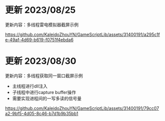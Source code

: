 # 更新 2023/08/25
更新内容：多线程雷电模拟器截屏示例

https://github.com/KaleidoZhouYN/GameScriptLib/assets/31400191/a295c1fe-49af-4d69-b619-f0751f4ebda6

# 更新 2023/08/30
更新内容：多线程获取同一窗口截屏示例

* 主线程进行dll注入
* 子线程中进行capture buffer操作
* 需要实现进程间的一写多读的信号量

https://github.com/KaleidoZhouYN/GameScriptLib/assets/31400191/79cc07a2-9bf5-4d05-8c46-b7d1b9b35bb1